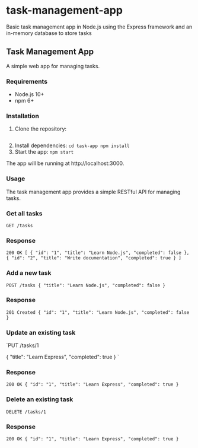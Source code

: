 # task-management-app
Basic task management app in Node.js using the Express framework and an in-memory database to store tasks

## Task Management App
A simple web app for managing tasks.

### Requirements
- Node.js 10+
- npm 6+

### Installation
1. Clone the repository:
```git clone https://github.com/user/task-app.git
```
2. Install dependencies:
`cd task-app
npm install
`
3. Start the app:
`npm start
`

The app will be running at http://localhost:3000.

### Usage
The task management app provides a simple RESTful API for managing tasks.

### Get all tasks
`GET /tasks
`
### Response
`200 OK
[
  {
    "id": "1",
    "title": "Learn Node.js",
    "completed": false
  },
  {
    "id": "2",
    "title": "Write documentation",
    "completed": true
  }
]`
### Add a new task
`POST /tasks
{
  "title": "Learn Node.js",
  "completed": false
}
`
### Response
`201 Created
{
  "id": "1",
  "title": "Learn Node.js",
  "completed": false
}
`
### Update an existing task
`PUT /tasks/1

{
  "title": "Learn Express",
  "completed": true
}
`
### Response 
`200 OK
{
  "id": "1",
  "title": "Learn Express",
  "completed": true
}
`
### Delete an existing task
`DELETE /tasks/1
`
### Response 
`200 OK
{
  "id": "1",
  "title": "Learn Express",
  "completed": true
}
`
